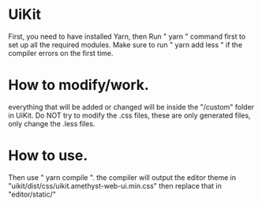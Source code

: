 # UiKit
First, you need to have installed Yarn, then
Run " yarn " command first to set up all the required modules.
Make sure to run " yarn add less " if the compiler errors on the first time.

# How to modify/work.
everything that will be added or changed will be inside the "/custom" folder in UiKit.
Do NOT try to modify the .css files, these are only generated files, only change the .less files.

# How to use.
Then use " yarn compile ". the compiler will output the editor theme in
"uikit/dist/css/uikit.amethyst-web-ui.min.css" then replace that in "editor/static/"